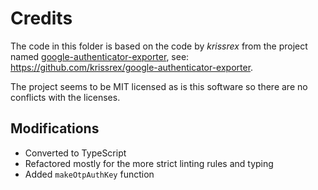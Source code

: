 # Credits
The code in this folder is based on the code by *krissrex* from the project named [google-authenticator-exporter](https://github.com/krissrex/google-authenticator-exporter), see: https://github.com/krissrex/google-authenticator-exporter.

The project seems to be MIT licensed as is this software so there are no conflicts with the licenses.

## Modifications
* Converted to TypeScript
* Refactored mostly for the more strict linting rules and typing
* Added `makeOtpAuthKey` function